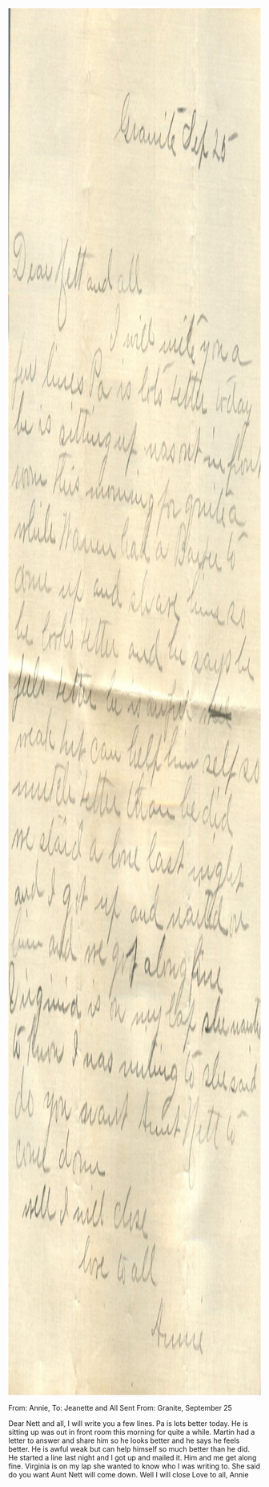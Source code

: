 <html><body><img class="alignnone size-full wp-image-1760" src="/wp-content/uploads/2014/11/postcard-2014-20141114_13204328_0002.jpg" alt="postcard-2014-20141114_13204328_0002" width="2306" height="2762">

From: Annie, To: Jeanette and All
Sent From: Granite, September 25

Dear Nett and all,
I will write you a few lines. Pa is lots better today. He is sitting up was out in front room this morning for quite a while. Martin had a letter to answer and share him so he looks better and he says he feels better. He is awful weak but can help himself so much better than he did. He started a line last night and I got up and mailed it. Him and me get along fine. Virginia is on my lap she wanted to know who I was writing to. She said do you want Aunt Nett will come down.
Well I will close
Love to all,
Annie</body></html>